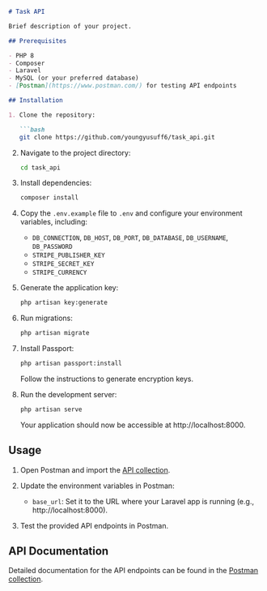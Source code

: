 
```markdown
# Task API

Brief description of your project.

## Prerequisites

- PHP 8
- Composer
- Laravel
- MySQL (or your preferred database)
- [Postman](https://www.postman.com/) for testing API endpoints

## Installation

1. Clone the repository:

   ```bash
   git clone https://github.com/youngyusuff6/task_api.git
   ```

2. Navigate to the project directory:

   ```bash
   cd task_api
   ```

3. Install dependencies:

   ```bash
   composer install
   ```

4. Copy the `.env.example` file to `.env` and configure your environment variables, including:

   - `DB_CONNECTION`, `DB_HOST`, `DB_PORT`, `DB_DATABASE`, `DB_USERNAME`, `DB_PASSWORD`
   - `STRIPE_PUBLISHER_KEY`
   - `STRIPE_SECRET_KEY`
   - `STRIPE_CURRENCY`

5. Generate the application key:

   ```bash
   php artisan key:generate
   ```

6. Run migrations:

   ```bash
   php artisan migrate
   ```

7. Install Passport:

   ```bash
   php artisan passport:install
   ```

   Follow the instructions to generate encryption keys.

8. Run the development server:

   ```bash
   php artisan serve
   ```

   Your application should now be accessible at http://localhost:8000.

## Usage

1. Open Postman and import the [API collection](https://documenter.getpostman.com/view/19899859/2s9YsQ8q9V).

2. Update the environment variables in Postman:

   - `base_url`: Set it to the URL where your Laravel app is running (e.g., http://localhost:8000).

3. Test the provided API endpoints in Postman.

## API Documentation

Detailed documentation for the API endpoints can be found in the [Postman collection](https://documenter.getpostman.com/view/19899859/2s9YsQ8q9V).

```
